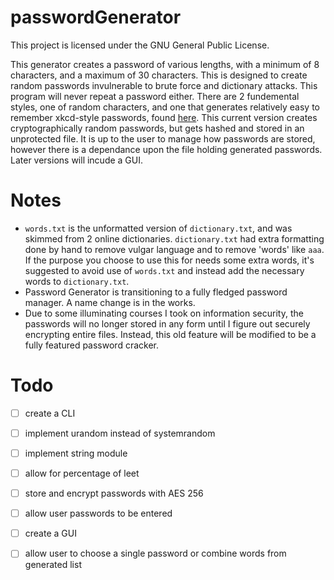 # passwordGenerator
This project is licensed under the GNU General Public License.

This generator creates a password of various lengths, with a minimum of 8 characters, and a maximum of 30 characters. This is designed to create random passwords invulnerable to brute force and dictionary attacks. This program will never repeat a password either. There are 2 fundemental styles, one of random characters, and one that generates relatively easy to remember xkcd-style passwords, found [here](https://xkcd.com/936/). This current version creates cryptographically random passwords, but gets hashed and stored in an unprotected file. It is up to the user to manage how passwords are stored, however there is a dependance upon the file holding generated passwords. Later versions will incude a GUI.

# Notes
- <code>words.txt</code> is the unformatted version of <code>dictionary.txt</code>, and was skimmed from 2 online dictionaries. <code>dictionary.txt</code> had extra formatting done by hand to remove vulgar language and to remove 'words' like <code>aaa</code>. If the purpose you choose to use this for needs some extra words, it's suggested to avoid use of <code>words.txt</code> and instead add the necessary words to <code>dictionary.txt</code>.
- Password Generator is transitioning to a fully fledged password manager. A name change is in the works.
- Due to some illuminating courses I took on information security, the passwords will no longer stored in any form until I figure out securely encrypting entire files. Instead, this old feature will be modified to be a fully featured password cracker.

# Todo
- [ ] create a CLI
- [ ] implement urandom instead of systemrandom
- [ ] implement string module
- [ ] allow for percentage of leet
- [ ] store and encrypt passwords with AES 256
- [ ] allow user passwords to be entered
- [ ] create a GUI
- [ ] allow user to choose a single password or combine words from generated list

